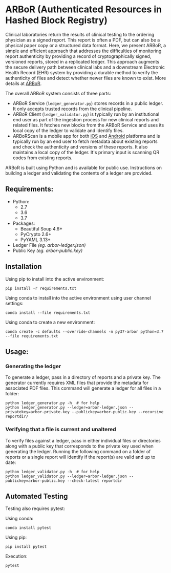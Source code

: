 # ARBoR (Authenticated Resources in Hashed Block Registry)

Clinical laboratories return the results of clinical testing to the ordering physician as a signed report. This report is often a PDF, but can also be a physical paper copy or a structured data format. Here, we present ARBoR, a simple and efficient approach that addresses the difficulties of monitoring report authenticity by providing a record of cryptographically signed, versioned reports, stored in a replicated ledger. This approach augments the secure delivery path between clinical labs and a downstream Electronic Health Record (EHR) system by providing a durable method to verify the authenticity of files and detect whether newer files are known to exist. More details at <a href='https://www.biorxiv.org/content/10.1101/567875v1'>ARBoR</a>.

The overall ARBoR system consists of three parts:

- ARBoR Service (`ledger_generator.py`) stores records in a public ledger. It only accepts trusted records from the clinical pipeline.
- ARBoR Client (`ledger_validator.py`) is typically run by an institutional end user as part of the ingestion process for new clinical reports and related files. It fetches new blocks from the ARBoR Service and uses its local copy of the ledger to validate and identify files.
- ARBoRScan  is a mobile app for both <a href='https://goo.gl/QZXpqg' target="_blank">iOS</a> and <a href='https://goo.gl/cLdKB8' target="_blank">Android</a> platforms and is typically run by an end user to fetch metadata about existing reports and check the authenticity and versions of these reports. It also maintains a local copy of the ledger. It's primary input is scanning QR codes from existing reports.

ARBoR is built using Python and is available for public use. Instructions on  building a ledger and validating the contents of a ledger are provided.

## Requirements:

- Python:
    - 2.7
    - 3.6
    - 3.7
- Packages:
    - Beautiful Soup 4.6+
    - PyCrypto 2.6+
    - PyYAML 3.13+
- Ledger File *(eg. arbor-ledger.json)*
- Public Key *(eg. arbor-public.key)*

## Installation

Using pip to install into the active environment:

    pip install -r requirements.txt

Using conda to install into the active environment using user channel settings:

    conda install --file requirements.txt

Using conda to create a new environment:

    conda create -c defaults --override-channels -n py37-arbor python=3.7 --file requirements.txt

## Usage:

### Generating the ledger

To generate a ledger, pass in a directory of reports and a private key. The generator currently requires XML files that provide the metadata for associated PDF files. This command will generate a ledger for all files in a folder:

    python ledger_generator.py -h  # for help
    python ledger_generator.py --ledger=arbor-ledger.json --privatekey=arbor-private.key --publickey=arbor-public.key --recursive reportdir/

### Verifying that a file is current and unaltered

To verify files against a ledger, pass in either individual files or directories along with a public key that corresponds to the private key used when generating the ledger. Running the following command on a folder of reports or a single report will identify if the report(s) are valid and up to date:

    python ledger_validator.py -h  # for help
    python ledger_validator.py --ledger=arbor-ledger.json --publickey=arbor-public.key --check-latest reportdir

## Automated Testing

Testing also requires pytest:

Using conda:

    conda install pytest

Using pip:

    pip install pytest

Execution:

    pytest
